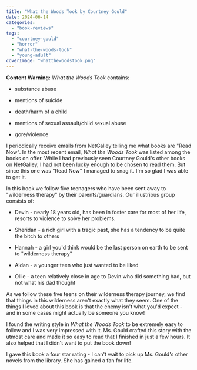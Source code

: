 ```yaml
---
title: "What the Woods Took by Courtney Gould"
date: 2024-06-14
categories: 
  - "book-reviews"
tags: 
  - "courtney-gould"
  - "horror"
  - "what-the-woods-took"
  - "young-adult"
coverImage: "whatthewoodstook.png"
---
```


**Content Warning:** _What the Woods Took_ contains:

- substance abuse

- mentions of suicide

- death/harm of a child

- mentions of sexual assault/child sexual abuse

- gore/violence

I periodically receive emails from NetGalley telling me what books are "Read Now". In the most recent email, _What the Woods Took_ was listed among the books on offer. While I had previously seen Courtney Gould's other books on NetGalley, I had not been lucky enough to be chosen to read them. But since this one was "Read Now" I managed to snag it. I'm so glad I was able to get it.

In this book we follow five teenagers who have been sent away to "wilderness therapy" by their parents/guardians. Our illustrious group consists of:

- Devin - nearly 18 years old, has been in foster care for most of her life, resorts to violence to solve her problems.

- Sheridan - a rich girl with a tragic past, she has a tendency to be quite the bitch to others

- Hannah - a girl you'd think would be the last person on earth to be sent to "wilderness therapy"

- Aidan - a younger teen who just wanted to be liked

- Ollie - a teen relatively close in age to Devin who did something bad, but not what his dad thought

As we follow these five teens on their wilderness therapy journey, we find that things in this wilderness aren't exactly what they seem. One of the things I loved about this book is that the enemy isn't what you'd expect - and in some cases might actually be someone you know!

I found the writing style in _What the Woods Took_ to be extremely easy to follow and I was very impressed with it. Ms. Gould crafted this story with the utmost care and made it so easy to read that I finished in just a few hours. It also helped that I didn't want to put the book down!

I gave this book a four star rating - I can't wait to pick up Ms. Gould's other novels from the library. She has gained a fan for life.
